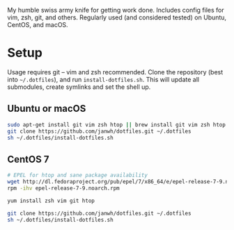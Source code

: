 My humble swiss army knife for getting work done. Includes config files for vim, zsh, git, and others. Regularly used (and considered tested) on Ubuntu, CentOS, and macOS.

# Setup

Usage requires git – vim and zsh recommended. Clone the repository (best into `~/.dotfiles`), and run `install-dotfiles.sh`. This will update all submodules, create symlinks and set the shell up.


## Ubuntu or macOS

```bash
sudo apt-get install git vim zsh htop || brew install git vim zsh htop
git clone https://github.com/janwh/dotfiles.git ~/.dotfiles
sh ~/.dotfiles/install-dotfiles.sh
```

## CentOS 7

```bash
# EPEL for htop and sane package availability
wget http://dl.fedoraproject.org/pub/epel/7/x86_64/e/epel-release-7-9.noarch.rpm
rpm -ihv epel-release-7-9.noarch.rpm

yum install zsh vim git htop

git clone https://github.com/janwh/dotfiles.git ~/.dotfiles
sh ~/.dotfiles/install-dotfiles.sh
```
